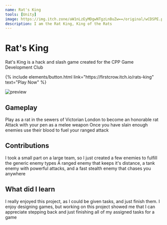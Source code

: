 ```yaml
---
name: Rat's King
tools: [Unity]
image: https://img.itch.zone/aW1nLzEyMDgwNTgzLnBuZw==/original/wCDSPE.png
description: I am the Rat King, King of the Rats
---
```


# Rat's King

Rat's King is a hack and slash game created for the CPP Game Development Club

<p class="text-center">
{% include elements/button.html link="https://firstcrow.itch.io/rats-king" text="Play Now" %}
</p>

![preview](https://img.itch.zone/aW1nLzEyMDgwNTgzLnBuZw==/original/wCDSPE.png)

## Gameplay

Play as a rat in the sewers of Victorian London to become an honorable rat
Attack with your pen as a melee weapon
Once you have slain enough enemies use their blood to fuel your ranged attack


## Contributions

I took a small part on a large team, so I just created a few enemies to fulfill the generic enemy types
A ranged enemy that keeps it's distance, a tank enemy with powerful attacks, and a fast stealth enemy that chases you anywhere

## What did I learn

I really enjoyed this project, as I could be given tasks, and just finish them. I enjoy designing games, but working on this project showed me that I can appreciate stepping back and just finishing all of my assigned tasks for a game